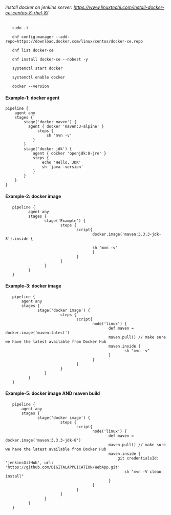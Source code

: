 ###### install docker on jenkins server: https://www.linuxtechi.com/install-docker-ce-centos-8-rhel-8/

       sudo -i
       
       dnf config-manager --add-repo=https://download.docker.com/linux/centos/docker-ce.repo
       
       dnf list docker-ce
       
       dnf install docker-ce --nobest -y
       
       systemctl start docker
       
       systemctl enable docker
       
       docker --version


#### Example-1: docker agent

    pipeline {
        agent any
        stages {
            stage('docker maven') {
              agent { docker 'maven:3-alpine' } 
                  steps {
                      sh 'mvn -v'
                }
            }
            stage('docker jdk') {
                agent { docker 'openjdk:8-jre' } 
                steps {
                    echo 'Hello, JDK'
                    sh 'java -version'
                }
            }
        }
    }
    
#### Example-2: docker image

       pipeline {
              agent any
              stages {
                     stage('Example') {
                            steps {
                                   script{
                                          docker.image('maven:3.3.3-jdk-8').inside {

                                          sh 'mvn -v'
                                          }
                                   }
                            }
                     }
              }
       }
       
#### Example-3: docker image


       pipeline {
           agent any
           stages {
                  stage('docker image') {
                            steps {
                                   script{
                                          node('linux') {
                                                 def maven = docker.image('maven:latest')
                                                 maven.pull() // make sure we have the latest available from Docker Hub
                                                 maven.inside {
                                                        sh "mvn -v"
                                                 }
                                          }
                                   }
                            }
                     }
              }
       }
       
#### Example-5: docker image AND maven build

       pipeline {
           agent any
           stages {
                  stage('docker image') {
                            steps {
                                   script{
                                          node('linux') {
                                                 def maven = docker.image('maven:3.3.3-jdk-8')
                                                 maven.pull() // make sure we have the latest available from Docker Hub
                                                 maven.inside {
                                                     git credentialsId: 'jenkinsGitHub', url: 'https://github.com/DIGITALAPPLICATION/WebApp.git'
                                                        sh "mvn -V clean install"
                                                 }
                                          }
                                   }
                            }
                     }
              }
       }

           
